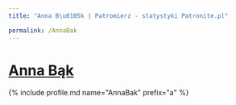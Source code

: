 ```yaml
---
title: "Anna B\u0105k | Patromierz - statystyki Patronite.pl"

permalink: /AnnaBak
---
```


# [Anna Bąk](https://patronite.pl/AnnaBak)

{% include profile.md name="AnnaBak" prefix="a" %}
